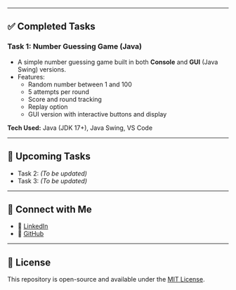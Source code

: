 
---

## ✅ Completed Tasks

### **Task 1: Number Guessing Game (Java)**

- A simple number guessing game built in both **Console** and **GUI** (Java Swing) versions.
- Features:
  - Random number between 1 and 100
  - 5 attempts per round
  - Score and round tracking
  - Replay option
  - GUI version with interactive buttons and display

**Tech Used:** Java (JDK 17+), Java Swing, VS Code

---

## 🚀 Upcoming Tasks

- Task 2: *(To be updated)*
- Task 3: *(To be updated)*

---

## 🔗 Connect with Me

- 💼 [LinkedIn](https://www.linkedin.com/in/your-link)
- 🔗 [GitHub](https://github.com/yourusername)

---

## 📃 License

This repository is open-source and available under the [MIT License](LICENSE).

